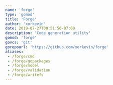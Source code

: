 ```yaml
---
name: 'forge'
type: 'gomod'
title: 'Forge'
author: 'xorkevin'
date: 2019-07-27T00:51:56-07:00
description: 'Code generation utility'
gomod: 'forge'
govcs: 'git'
gorepourl: 'https://github.com/xorkevin/forge'
aliases:
 - /forge/cmd
 - /forge/gopackages
 - /forge/model
 - /forge/validation
 - /forge/writefs
---
```

